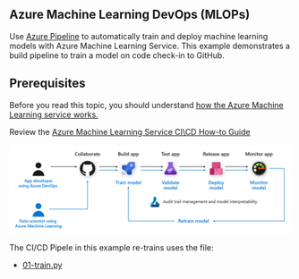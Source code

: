 ## Azure Machine Learning DevOps (MLOPs)

Use [Azure Pipeline](https://azure.microsoft.com/en-us/services/devops/pipelines/) to automatically train and deploy machine learning models with Azure Machine Learning Service.
This example demonstrates a build pipeline to train a model on code check-in to GitHub.

## Prerequisites
Before you read this topic, you should understand [how the Azure Machine Learning service works.](https://docs.microsoft.com/en-us/azure/machine-learning/service/concept-azure-machine-learning-architecture)

Review the [Azure Machine Learning Service CI\CD How-to Guide](https://docs.microsoft.com/en-us/azure/devops/pipelines/targets/azure-machine-learning?context=azure%2Fmachine-learning%2Fservice%2Fcontext%2Fml-context&view=azure-devops&tabs=yaml)

![devops](../../../images/mlops_diagram.PNG)

The CI/CD Pipele in this example re-trains uses the file:
- [01-train.py](01-train.py)
